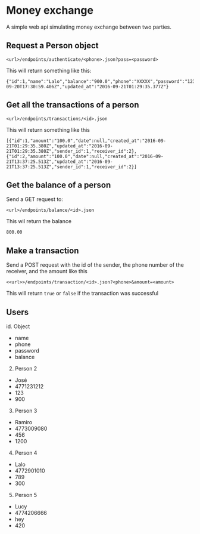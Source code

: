 # Money exchange

A simple web api simulating money exchange between two parties.

## Request a Person object
```
<url>/endpoints/authenticate/<phone>.json?pass=<password>
```
This will return something like this:
```
{"id":1,"name":"Lalo","balance":"900.0","phone":"XXXXX","password":"1234","created_at":"2016-09-20T17:30:59.406Z","updated_at":"2016-09-21T01:29:35.377Z"}
```

## Get all the transactions of a person
```
<url>/endpoints/transactions/<id>.json
```
This will return something like this
```
[{"id":1,"amount":"100.0","date":null,"created_at":"2016-09-21T01:29:35.380Z","updated_at":"2016-09-21T01:29:35.380Z","sender_id":1,"receiver_id":2},{"id":2,"amount":"100.0","date":null,"created_at":"2016-09-21T13:37:25.513Z","updated_at":"2016-09-21T13:37:25.513Z","sender_id":1,"receiver_id":2}]
```
## Get the balance of a person
Send a GET request to:
```
<url>/endpoints/balance/<id>.json
```
This wil return the balance
```
800.00
```
## Make a transaction
Send a POST request with the id of the sender, the phone number of the receiver, and the amount like this
```
<<url>>/endpoints/transaction/<id>.json?<phone>&amount=<amount>
```
This will return `true` or `false` if the transaction was successful

## Users
id. Object
  - name
  - phone
  - password
  - balance

2. Person 2
  - José
  - 4771231212
  - 123
  - 900
3. Person 3
  - Ramiro
  - 4773009080
  - 456
  - 1200
4. Person 4
  - Lalo
  - 4772901010
  - 789
  - 300
5. Person 5
  - Lucy
  - 4774206666
  - hey
  - 420
